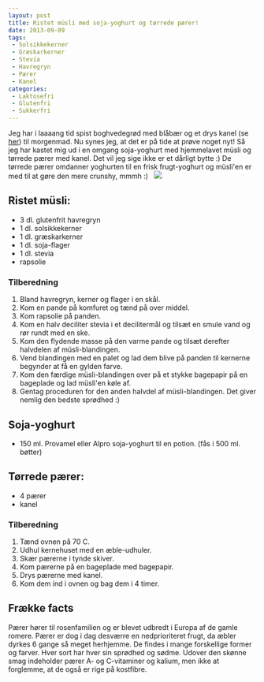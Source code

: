 ```yaml
---
layout: post
title: Ristet müsli med soja-yoghurt og tørrede pærer!
date: 2013-09-09
tags:
 - Solsikkekerner
 - Græskarkerner
 - Stevia
 - Havregryn
 - Pærer
 - Kanel
categories:
 - Laktosefri
 - Glutenfri
 - Sukkerfri
---
```


Jeg har i laaaang tid spist boghvedegrød med blåbær og et drys kanel (se 
[her](http://www.femmefood.com/2013/05/laktose-og-glutenfri-boghvedegrd-et-af.html))
til morgenmad. Nu synes jeg, at det er på tide at prøve noget nyt! Så jeg har
kastet mig ud i en omgang soja-yoghurt med hjemmelavet müsli og tørrede pærer
med kanel. Det vil jeg sige ikke er et dårligt bytte :) De tørrede pærer
omdanner yoghurten til en frisk frugt-yoghurt og müsli'en er med til at gøre den
mere crunshy, mmmh :)
 
[ ![](http://1.bp.blogspot.com/-vJNNgGndMm0/Ui46rpOdkYI/AAAAAAAABDU/c_a3wuRRzgA/s1600/Ristet_musli_01.png) ](http://1.bp.blogspot.com/-vJNNgGndMm0/Ui46rpOdkYI/AAAAAAAABDU/c_a3wuRRzgA/s1600/Ristet_musli_01.png)

## Ristet müsli:
- 3 dl. glutenfrit havregryn
- 1 dl. solsikkekerner
- 1 dl. græskarkerner
- 1 dl. soja-flager
- 1 dl. stevia
- rapsolie

### Tilberedning

1. Bland havregryn, kerner og flager i en skål.
2. Kom en pande på komfuret og tænd på over middel.
3. Kom rapsolie på panden.
4. Kom en halv deciliter stevia i et decilitermål og tilsæt en smule vand og rør
   rundt med en ske.
5. Kom den flydende masse på den varme pande og tilsæt derefter halvdelen af
   müsli-blandingen.
6. Vend blandingen med en palet og lad dem blive på panden til kernerne begynder
   at få en gylden farve.
7. Kom den færdige müsli-blandingen over på et stykke bagepapir på en bageplade
   og lad müsli'en køle af. 
8. Gentag proceduren for den anden halvdel af müsli-blandingen. Det giver nemlig
   den bedste sprødhed :)

## Soja-yoghurt
 - 150 ml. Provamel eller Alpro soja-yoghurt til en potion. (fås i 500 ml. bøtter)

## Tørrede pærer:
- 4 pærer
- kanel

### Tilberedning
1. Tænd ovnen på 70 C.
2. Udhul kernehuset med en æble-udhuler.
3. Skær pærerne i tynde skiver.
4. Kom pærerne på en bageplade med bagepapir.
5. Drys pærerne med kanel.
6. Kom dem ind i ovnen og bag dem i 4 timer.

## Frække facts
Pærer hører til rosenfamilien og er blevet udbredt i Europa af de gamle romere.
Pærer er dog i dag desværre en nedprioriteret frugt, da æbler dyrkes 6 gange så
meget herhjemme.
De findes i mange forskellige former og farver. Hver sort har hver sin sprødhed
og sødme. Udover den skønne smag indeholder pærer A- og C-vitaminer og kalium,
men ikke at forglemme, at de også er rige på kostfibre.
